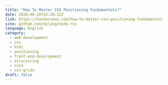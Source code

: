 ```yaml
---
title: "How To Master CSS Positioning Fundamentals?"
date: 2020-08-16T15:28:12Z
link: https://hackernoon.com/how-to-master-css-positioning-fundamentals-n5t3xq0?source=rss&utm_medium=RSS&utm_source=news.12bit.vn
site: github.com/dylang/node-rss
language: English
category:
  - web-development
  - css
  - html
  - positioning
  - front-end-development
  - structuring
  - css3
  - css-grids
draft: false
---
```

